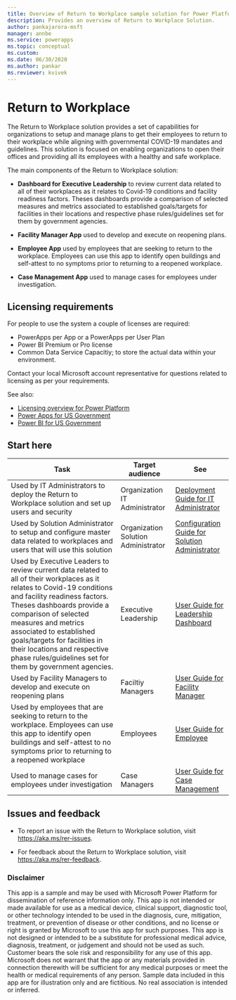 ```yaml
---
title: Overview of Return to Workplace sample solution for Power Platform | Microsoft Docs
description: Provides an overview of Return to Workplace Solution.
author: pankajarora-msft
manager: annbe
ms.service: powerapps
ms.topic: conceptual
ms.custom: 
ms.date: 06/30/2020
ms.author: pankar
ms.reviewer: kvivek
---
```

# Return to Workplace

The Return to Workplace solution provides a set of capabilities for organizations to setup and manage plans to get their employees to return to their workplace while aligning with governmental COVID-19 mandates and guidelines. This solution is focused on enabling organizations to open their offices and providing all its employees with a healthy and safe workplace.

The main components of the Return to Workplace solution:

- **Dashboard for Executive Leadership** to review current data related to all of their workplaces as it relates to Covid-19 conditions and facility readiness factors. Theses dashboards provide a comparison of selected measures and metrics associated to established goals/targets for facilities in their locations and respective phase rules/guidelines set for them by government agencies.

- **Facility Manager App** used to develop and execute on reopening plans.

- **Employee App** used by employees that are seeking to return to the workplace. Employees can use this app to identify open buildings and self-attest to no symptoms prior to returning to a reopened workplace.

- **Case Management App** used to manage cases for employees under investigation.


<!--
## Demo: Quick overview

Watch a quick overview of the solution.

<br/>

> add video embed link

-->

## Licensing requirements

For people to use the system a couple of licenses are required:​

- PowerApps per App or a PowerApps per User Plan
- Power BI Premium or Pro license
- Common Data Service Capacitiy; to store the actual data within your environment.

Contact your local Microsoft account representative for questions related to licensing as per your requirements.

See also: 
- [Licensing overview for Power Platform](https://docs.microsoft.com/power-platform/admin/pricing-billing-skus)
- [Power Apps for US Government](https://docs.microsoft.com/power-platform/admin/powerapps-us-government)
- [Power BI for US Government](https://docs.microsoft.com/power-bi/service-govus-overview)

## Start here

|Task | Target audience|See|
|--|--|--|
|Used by IT Administrators to deploy the Return to Workplace solution and set up users and security|Organization IT Administrator|[Deployment Guide for IT Administrator](deploy.md)|
|Used by Solution Administrator to setup and configure master data related to workplaces and users that will use this solution|Organization Solution Administrator|[Configuration Guide for Solution Administrator](configure.md)
|Used by Executive Leaders to review current data related to all of their workplaces as it relates to Covid-19 conditions and facility readiness factors. Theses dashboards provide a comparison of selected measures and metrics associated to established goals/targets for facilities in their locations and respective phase rules/guidelines set for them by government agencies.|Executive Leadership|[User Guide for Leadership Dashboard](dashboard-for-executive-leadership.md)|
|Used by Facility Managers to develop and execute on reopening plans|Faciltiy Managers|[User Guide for Facility Manager](app-for-facility-manager.md)
|Used by employees that are seeking to return to the workplace. Employees can use this app to identify open buildings and self-attest to no symptoms prior to returning to a reopened workplace|Employees|[User Guide for Employee](app-for-employee.md)
|Used to manage cases for employees under investigation|Case Managers|[User Guide for Case Management](app-for-health-and-safety-lead.md)


## Issues and feedback

- To report an issue with the Return to Workplace solution, visit <https://aka.ms/rer-issues>.

- For feedback about the Return to Workplace solution, visit <https://aka.ms/rer-feedback>.


### Disclaimer

This app is a sample and may be used with Microsoft Power Platform for dissemination of reference information only. This app is not intended or made available for use as a medical device, clinical support, diagnostic tool, or other technology intended to be used in the diagnosis, cure, mitigation, treatment, or prevention of disease or other conditions, and no license or right is granted by Microsoft to use this app for such purposes. This app is not designed or intended to be a substitute for professional medical advice, diagnosis, treatment, or judgement and should not be used as such. Customer bears the sole risk and responsibility for any use of this app. Microsoft does not warrant that the app or any materials provided in connection therewith will be sufficient for any medical purposes or meet the health or medical requirements of any person. Sample data included in this app are for illustration only and are fictitious. No real association is intended or inferred.

